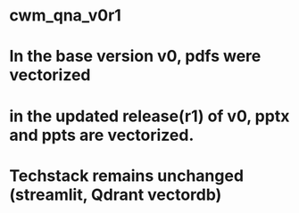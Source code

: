# cwm_qna_v0r1
# In the base version v0, pdfs were vectorized
# in the updated release(r1) of v0, pptx and ppts are vectorized.
# Techstack remains unchanged (streamlit, Qdrant vectordb)
